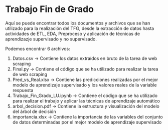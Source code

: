 # Trabajo Fin de Grado 
Aquí se puede encontrar todos los documentos y archivos que se han utilizado para la realización del TFG, desde la extracción de datos hasta actividades de ETL, EDA, Preproceso y aplicación de técnicas de aprendizazje supervisado y no supervisado. 

Podemos encontrar 6 archivos: 
1. Datos.csv -> Contiene los datos extraídos en bruto de la tarea de web scraping
2. Final.py -> Contiene el código que se ha utilizado para realizar la tarea de web scraping
3. Pred_vs_Real.xlsx -> Contiene las predicciones realizadas por el mejor modelo de aprendizaje supervisado y los valores reales de la variable respuesta
4. Trabajo_Fin_Grado_LU.ipynb -> Contiene el código que se ha utilizado para realizar el trabajo y aplicar las técnicas de aprendizaje automático
5. arbol_decision.pdf -> Contiene la estructura y visualización del modelo del árbol de decisión
6. importancia.xlsx -> Contiene la importancia de las variables del conjunto de datos determinadas por el mejor modelo de aprendizaje supervisado
